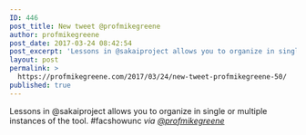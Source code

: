 ```yaml
---
ID: 446
post_title: New tweet @profmikegreene
author: profmikegreene
post_date: 2017-03-24 08:42:54
post_excerpt: 'Lessons in @sakaiproject allows you to organize in single or multiple instances of the tool. #facshowunc'
layout: post
permalink: >
  https://profmikegreene.com/2017/03/24/new-tweet-profmikegreene-50/
published: true
---
```

Lessons in @sakaiproject allows you to organize in single or multiple instances of the tool. #facshowunc
<cite>via <a href="https://twitter.com/profmikegreene/status/845269693816561669">@profmikegreene</a></cite>